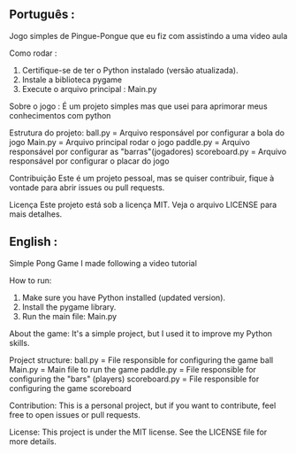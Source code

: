 ## Português :

Jogo simples de Pingue-Pongue que eu fiz com assistindo a uma video aula

Como rodar : 

1. Certifique-se de ter o Python instalado (versão atualizada).  
2. Instale a biblioteca pygame
3. Execute o arquivo principal : Main.py

Sobre o jogo : 
É um projeto simples mas que usei para aprimorar meus conhecimentos com python

Estrutura do projeto:
ball.py = Arquivo responsável por configurar a bola do jogo
Main.py = Arquivo principal rodar o jogo
paddle.py = Arquivo responsável por configurar as "barras"(jogadores)
scoreboard.py = Arquivo responsável por configurar o placar do jogo

Contribuição
Este é um projeto pessoal, mas se quiser contribuir, fique à vontade para abrir issues ou pull requests.

Licença
Este projeto está sob a licença MIT. Veja o arquivo LICENSE para mais detalhes.

## English :

Simple Pong Game I made following a video tutorial

How to run:

1. Make sure you have Python installed (updated version).
2. Install the pygame library.
3. Run the main file: Main.py

About the game:
It's a simple project, but I used it to improve my Python skills.

Project structure:
ball.py = File responsible for configuring the game ball
Main.py = Main file to run the game
paddle.py = File responsible for configuring the "bars" (players)
scoreboard.py = File responsible for configuring the game scoreboard

Contribution:
This is a personal project, but if you want to contribute, feel free to open issues or pull requests.

License:
This project is under the MIT license. See the LICENSE file for more details.
